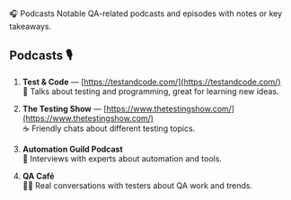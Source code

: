 🎧 Podcasts
Notable QA-related podcasts and episodes with notes or key takeaways.

## Podcasts 🎙️

1. **Test & Code** — [https://testandcode.com/](https://testandcode.com/)  
   💬 Talks about testing and programming, great for learning new ideas.

2. **The Testing Show** — [https://www.thetestingshow.com/](https://www.thetestingshow.com/)  
   ☕ Friendly chats about different testing topics.

3. **Automation Guild Podcast**  
   🎤 Interviews with experts about automation and tools.

4. **QA Café**  
   🧑‍💻 Real conversations with testers about QA work and trends.
